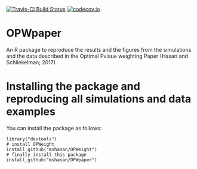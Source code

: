 
[![Travis-CI Build Status](https://travis-ci.org/mshasan/OPWpaper.svg?branch=master)](https://travis-ci.org/mshasan/OPWpaper)
[![codecov.io](https://codecov.io/github/mshasan/OPWpaper/coverage.svg?branch=master)](https://codecov.io/github/mshasan/OPWpaper?branch=master)

# OPWpaper
An R package to reproduce the results and the figures from the simulations and the data described in the Optimal Pvlaue weighting Paper (Hasan and Schliekelman; 2017)

# Installing the package and reproducing all simulations and data examples

You can install the package as follows:

```{r}
library("devtools")
# install OPWeight
install_github("mshasan/OPWeight")
# finally install this package
install_github("mshasan/OPWpaper")
```

 
